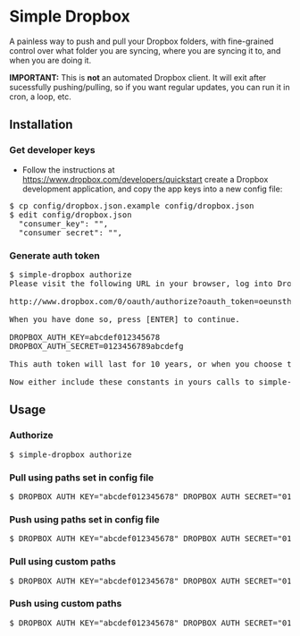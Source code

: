 Simple Dropbox
==============

A painless way to push and pull your Dropbox folders, with fine-grained control over what folder you are syncing, where you are syncing it to, and when you are doing it.

**IMPORTANT:** This is **not** an automated Dropbox client. It will exit after sucessfully pushing/pulling, so if you want regular updates, you can run it in cron, a loop, etc.


Installation
------------

### Get developer keys

* Follow the instructions at https://www.dropbox.com/developers/quickstart create a Dropbox development application, and copy the app keys into a new config file:

<pre>
$ cp config/dropbox.json.example config/dropbox.json
$ edit config/dropbox.json
  "consumer_key": "<your_consumer_key>",
  "consumer_secret": "<your_consumer_secret>",
</pre>

### Generate auth token

<pre>
$ simple-dropbox authorize
Please visit the following URL in your browser, log into Dropbox, and authorize the app you created.

http://www.dropbox.com/0/oauth/authorize?oauth_token=oeunsth23censth

When you have done so, press [ENTER] to continue.

DROPBOX_AUTH_KEY=abcdef012345678
DROPBOX_AUTH_SECRET=0123456789abcdefg

This auth token will last for 10 years, or when you choose to invalidate it, whichever comes first.

Now either include these constants in yours calls to simple-dropbox, or set them as environment variables.
</pre>


Usage
-----

### Authorize

<pre>
$ simple-dropbox authorize
</pre>

### Pull using paths set in config file

<pre>
$ DROPBOX_AUTH_KEY="abcdef012345678" DROPBOX_AUTH_SECRET="0123456789abcdefg" simple-dropbox pull
</pre>

### Push using paths set in config file

<pre>
$ DROPBOX_AUTH_KEY="abcdef012345678" DROPBOX_AUTH_SECRET="0123456789abcdefg" simple-dropbox push
</pre>

### Pull using custom paths

<pre>
$ DROPBOX_AUTH_KEY="abcdef012345678" DROPBOX_AUTH_SECRET="0123456789abcdefg" simple-dropbox pull -r /Custom -l /path/to/custom
</pre>

### Push using custom paths

<pre>
$ DROPBOX_AUTH_KEY="abcdef012345678" DROPBOX_AUTH_SECRET="0123456789abcdefg" simple-dropbox push -r /Custom -l /path/to/custom
</pre>
